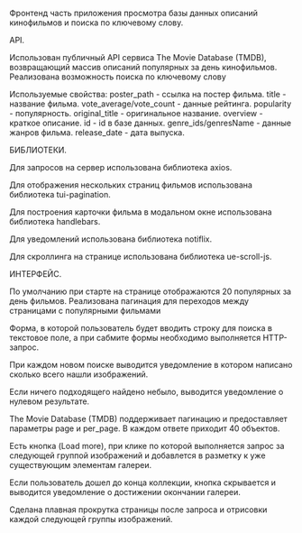 Фронтенд часть приложения просмотра базы данных описаний кинофильмов и поиска по ключевому слову.

API.

Использован публичный API сервиса The Movie Database (TMDB), возвращающий массив описаний популярных
за день кинофильмов. Реализована возможность поиска по ключевому слову

Используемые свойства: poster_path - ссылка на постер фильма. title - название фильма.
vote_average/vote_count - данные рейтинга. popularity - популярность. original_title - оригинальное
название. overview - краткое описание. id - id в базе данных. genre_ids/genresName - данные жанров
фильма. release_date - дата выпуска.

БИБЛИОТЕКИ.

Для запросов на сервер использована библиотека axios.

Для отображения нескольких страниц фильмов использована библиотека tui-pagination.

Для построения карточки фильма в модальном окне использована библиотека handlebars.

Для уведомлений использована библиотека notiflix.

Для скроллинга на странице использована библиотека ue-scroll-js.

ИНТЕРФЕЙС.

По умолчанию при старте на странице отображаются 20 популярных за день фильмов. Реализована
пагинация для переходов между страницами с популярными фильмами

Форма, в которой пользователь будет вводить строку для поиска в текстовое поле, а при сабмите формы
необходимо выполняется HTTP-запрос.

При каждом новом поиске выводится уведомление в котором написано сколько всего нашли изображений.

Если ничего подходящего найдено небыло, выводится уведомление о нулевом результате.

The Movie Database (TMDB) поддерживает пагинацию и предоставляет параметры page и per_page. В каждом
ответе приходит 40 объектов.

Есть кнопка (Load more), при клике по которой выполняется запрос за следующей группой изображений и
добавлется в разметку к уже существующим элементам галереи.

Если пользователь дошел до конца коллекции, кнопка скрывается и выводится уведомление о достижении
окончании галереи.

Сделана плавная прокрутка страницы после запроса и отрисовки каждой следующей группы изображений.
